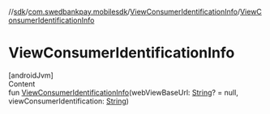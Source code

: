 //[sdk](../../../index.md)/[com.swedbankpay.mobilesdk](../index.md)/[ViewConsumerIdentificationInfo](index.md)/[ViewConsumerIdentificationInfo](-view-consumer-identification-info.md)



# ViewConsumerIdentificationInfo  
[androidJvm]  
Content  
fun [ViewConsumerIdentificationInfo](-view-consumer-identification-info.md)(webViewBaseUrl: [String](https://kotlinlang.org/api/latest/jvm/stdlib/kotlin/-string/index.html)? = null, viewConsumerIdentification: [String](https://kotlinlang.org/api/latest/jvm/stdlib/kotlin/-string/index.html))  




